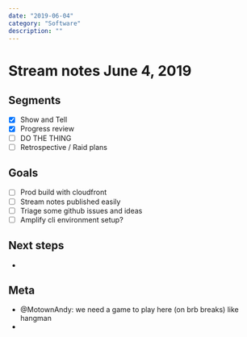 ```yaml
---
date: "2019-06-04"
category: "Software"
description: ""
---
```


# Stream notes June 4, 2019

## Segments

- [x] Show and Tell
- [x] Progress review
- [ ] DO THE THING
- [ ] Retrospective / Raid plans

## Goals

- [ ] Prod build with cloudfront
- [ ] Stream notes published easily
- [ ] Triage some github issues and ideas
- [ ] Amplify cli environment setup?

## Next steps

-

## Meta

- @MotownAndy: we need a game to play here (on brb breaks) like hangman
- 
